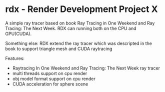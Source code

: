 # rdx - Render Development Project X
A simple ray tracer based on book Ray Tracing in One Weekend and Ray Tracing: The Next Week. RDX can running both on the CPU and GPU(CUDA).

Something else:
  RDX extend the ray tracer which was descripted in the book to support triangle mesh and CUDA raytracing

Features:
  - Raytracing In One Weekend and Ray Tracing: The Next Week ray tracer
  - multi threads support on cpu render
  - obj model format support on cpu render
  - CUDA acceleration for sphere scene